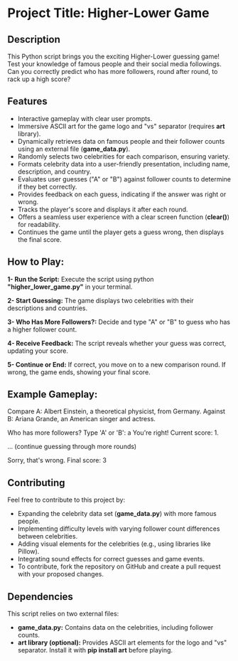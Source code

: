 # Project Title: Higher-Lower Game

## Description
This Python script brings you the exciting Higher-Lower guessing game! Test your knowledge of famous people and their social media followings. Can you correctly predict who has more followers, round after round, to rack up a high score?

## Features
- Interactive gameplay with clear user prompts.
- Immersive ASCII art for the game logo and "vs" separator (requires **art** library).
- Dynamically retrieves data on famous people and their follower counts using an external file (**game_data.py**).
- Randomly selects two celebrities for each comparison, ensuring variety.
- Formats celebrity data into a user-friendly presentation, including name, description, and country.
- Evaluates user guesses ("A" or "B") against follower counts to determine if they bet correctly.
- Provides feedback on each guess, indicating if the answer was right or wrong.
- Tracks the player's score and displays it after each round.
- Offers a seamless user experience with a clear screen function (**clear()**) for readability.
- Continues the game until the player gets a guess wrong, then displays the final score.

## How to Play:
**1- Run the Script:** Execute the script using python **"higher_lower_game.py"** in your terminal.

**2- Start Guessing:** The game displays two celebrities with their descriptions and countries.

**3- Who Has More Followers?:** Decide and type "A" or "B" to guess who has a higher follower count.

**4- Receive Feedback:** The script reveals whether your guess was correct, updating your score.

**5- Continue or End:** If correct, you move on to a new comparison round. If wrong, the game ends, showing your final score.

## Example Gameplay:

Compare A: Albert Einstein, a theoretical physicist, from Germany.
Against B: Ariana Grande, an American singer and actress.

Who has more followers? Type 'A' or 'B': a
You're right! Current score: 1.

... (continue guessing through more rounds)

Sorry, that's wrong. Final score: 3

## Contributing
Feel free to contribute to this project by:

- Expanding the celebrity data set (**game_data.py**) with more famous people.
- Implementing difficulty levels with varying follower count differences between celebrities.
- Adding visual elements for the celebrities (e.g., using libraries like Pillow).
- Integrating sound effects for correct guesses and game events.
- To contribute, fork the repository on GitHub and create a pull request with your proposed changes.



## Dependencies
This script relies on two external files:

- **game_data.py:** Contains data on the celebrities, including follower counts.
- **art library (optional):** Provides ASCII art elements for the logo and "vs" separator. Install it with **pip install art** before playing.
